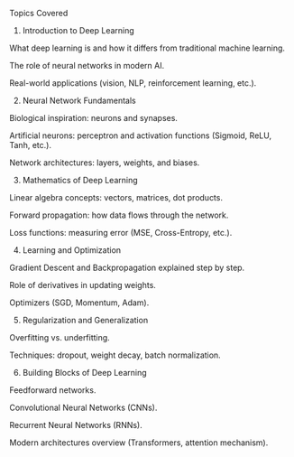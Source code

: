 Topics Covered
1. Introduction to Deep Learning

What deep learning is and how it differs from traditional machine learning.

The role of neural networks in modern AI.

Real-world applications (vision, NLP, reinforcement learning, etc.).

2. Neural Network Fundamentals

Biological inspiration: neurons and synapses.

Artificial neurons: perceptron and activation functions (Sigmoid, ReLU, Tanh, etc.).

Network architectures: layers, weights, and biases.

3. Mathematics of Deep Learning

Linear algebra concepts: vectors, matrices, dot products.

Forward propagation: how data flows through the network.

Loss functions: measuring error (MSE, Cross-Entropy, etc.).

4. Learning and Optimization

Gradient Descent and Backpropagation explained step by step.

Role of derivatives in updating weights.

Optimizers (SGD, Momentum, Adam).

5. Regularization and Generalization

Overfitting vs. underfitting.

Techniques: dropout, weight decay, batch normalization.

6. Building Blocks of Deep Learning

Feedforward networks.

Convolutional Neural Networks (CNNs).

Recurrent Neural Networks (RNNs).

Modern architectures overview (Transformers, attention mechanism).
